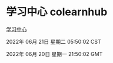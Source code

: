 # 学习中心 colearnhub
[学习中心](http://219.139.196.158:56308/colearnhub/)

2022年 06月 21日 星期二 05:50:02 CST

2022年 06月 20日 星期一 21:50:02 GMT
